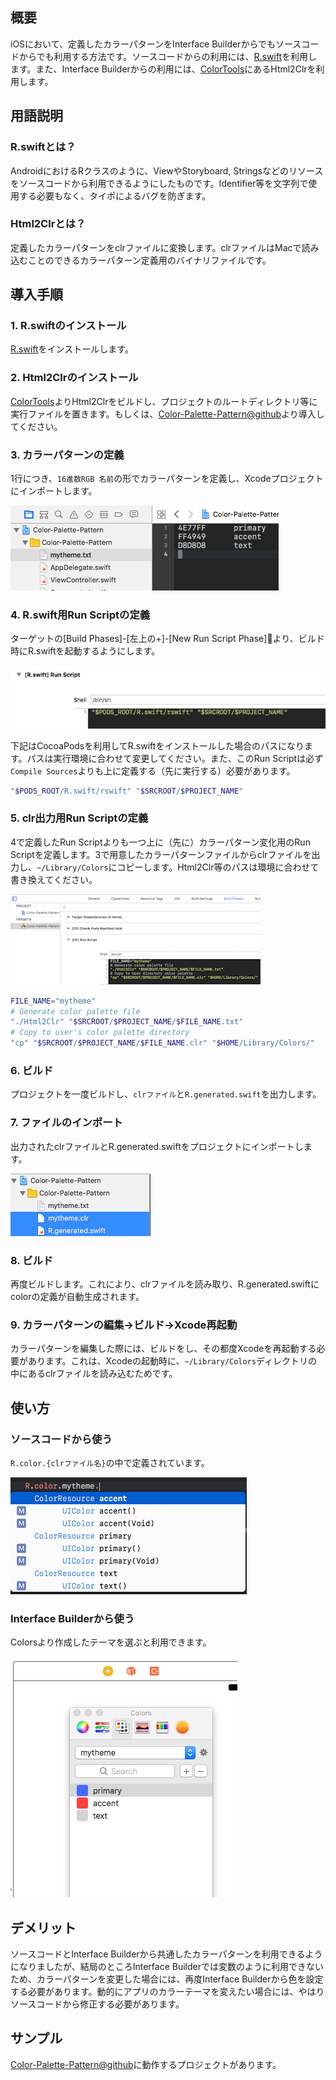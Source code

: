 ## 概要
iOSにおいて、定義したカラーパターンをInterface Builderからでもソースコードからでも利用する方法です。ソースコードからの利用には、[R.swift](https://github.com/mac-cain13/R.swift)を利用します。また、Interface Builderからの利用には、[ColorTools](https://github.com/ramonpoca/ColorTools)にあるHtml2Clrを利用します。

## 用語説明
### R.swiftとは？
AndroidにおけるRクラスのように、ViewやStoryboard, Stringsなどのリソースをソースコードから利用できるようにしたものです。Identifier等を文字列で使用する必要もなく、タイポによるバグを防ぎます。

### Html2Clrとは？
定義したカラーパターンをclrファイルに変換します。clrファイルはMacで読み込むことのできるカラーパターン定義用のバイナリファイルです。

## 導入手順
### 1. R.swiftのインストール
[R.swift](https://github.com/mac-cain13/R.swift)をインストールします。

### 2. Html2Clrのインストール
[ColorTools](https://github.com/ramonpoca/ColorTools)よりHtml2Clrをビルドし、プロジェクトのルートディレクトリ等に実行ファイルを置きます。もしくは、[Color-Palette-Pattern@github](https://github.com/ayakix/Color-Palette-Pattern)より導入してください。

### 3. カラーパターンの定義
1行につき、`16進数RGB 名前`の形でカラーパターンを定義し、Xcodeプロジェクトにインポートします。

![color](https://github.com/ayakix/Color-Palette-Pattern/raw/master/images/color.png)

### 4. R.swift用Run Scriptの定義
ターゲットの[Build Phases]-[左上の+]-[New Run Script Phase]より、ビルド時にR.swiftを起動するようにします。

![color](https://github.com/ayakix/Color-Palette-Pattern/raw/master/images/run_rswift.png)

下記はCocoaPodsを利用してR.swiftをインストールした場合のパスになります。パスは実行環境に合わせて変更してください。また、このRun Scriptは必ず`Compile Sources`よりも上に定義する（先に実行する）必要があります。

```sh
"$PODS_ROOT/R.swift/rswift" "$SRCROOT/$PROJECT_NAME"
```

### 5. clr出力用Run Scriptの定義
4で定義したRun Scriptよりも一つ上に（先に）カラーパターン変化用のRun Scriptを定義します。3で用意したカラーパターンファイルからclrファイルを出力し、`~/Library/Colors`にコピーします。Html2Clr等のパスは環境に合わせて書き換えてください。

![color](https://github.com/ayakix/Color-Palette-Pattern/raw/master/images/run_color.png)

```sh
FILE_NAME="mytheme"
# Generate color palette file
"./Html2Clr" "$SRCROOT/$PROJECT_NAME/$FILE_NAME.txt"
# Copy to user's color palette directory
"cp" "$SRCROOT/$PROJECT_NAME/$FILE_NAME.clr" "$HOME/Library/Colors/"
```

### 6. ビルド
プロジェクトを一度ビルドし、`clrファイル`と`R.generated.swift`を出力します。

### 7. ファイルのインポート
出力されたclrファイルとR.generated.swiftをプロジェクトにインポートします。

![color](https://github.com/ayakix/Color-Palette-Pattern/raw/master/images/import_files.png)

### 8. ビルド
再度ビルドします。これにより、clrファイルを読み取り、R.generated.swiftにcolorの定義が自動生成されます。

### 9. カラーパターンの編集→ビルド→Xcode再起動
カラーパターンを編集した際には、ビルドをし、その都度Xcodeを再起動する必要があります。これは、Xcodeの起動時に、`~/Library/Colors`ディレクトリの中にあるclrファイルを読み込むためです。

## 使い方
### ソースコードから使う

`R.color.{clrファイル名}`の中で定義されています。

![color](https://github.com/ayakix/Color-Palette-Pattern/raw/master/images/use_from_code.png)

### Interface Builderから使う
Colorsより作成したテーマを選ぶと利用できます。

![color](https://github.com/ayakix/Color-Palette-Pattern/raw/master/images/use_from_xib.png)

## デメリット
ソースコードとInterface Builderから共通したカラーパターンを利用できるようになりましたが、結局のところInterface Builderでは変数のように利用できないため、カラーパターンを変更した場合には、再度Interface Builderから色を設定する必要があります。動的にアプリのカラーテーマを変えたい場合には、やはりソースコードから修正する必要があります。

## サンプル
[Color-Palette-Pattern@github](https://github.com/ayakix/Color-Palette-Pattern)に動作するプロジェクトがあります。
